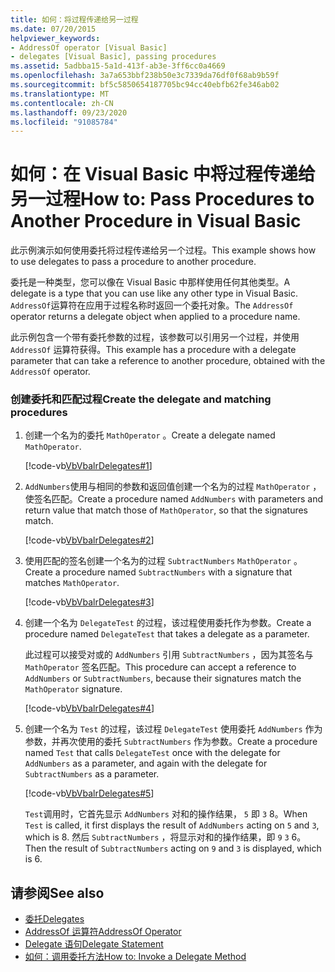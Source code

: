 ```yaml
---
title: 如何：将过程传递给另一过程
ms.date: 07/20/2015
helpviewer_keywords:
- AddressOf operator [Visual Basic]
- delegates [Visual Basic], passing procedures
ms.assetid: 5adbba15-5a1d-413f-ab3e-3ff6cc0a4669
ms.openlocfilehash: 3a7a653bbf238b50e3c7339da76df0f68ab9b59f
ms.sourcegitcommit: bf5c5850654187705bc94cc40ebfb62fe346ab02
ms.translationtype: MT
ms.contentlocale: zh-CN
ms.lasthandoff: 09/23/2020
ms.locfileid: "91085784"
---
```

# <a name="how-to-pass-procedures-to-another-procedure-in-visual-basic"></a><span data-ttu-id="c41c2-102">如何：在 Visual Basic 中将过程传递给另一过程</span><span class="sxs-lookup"><span data-stu-id="c41c2-102">How to: Pass Procedures to Another Procedure in Visual Basic</span></span>

<span data-ttu-id="c41c2-103">此示例演示如何使用委托将过程传递给另一个过程。</span><span class="sxs-lookup"><span data-stu-id="c41c2-103">This example shows how to use delegates to pass a procedure to another procedure.</span></span>  
  
 <span data-ttu-id="c41c2-104">委托是一种类型，您可以像在 Visual Basic 中那样使用任何其他类型。</span><span class="sxs-lookup"><span data-stu-id="c41c2-104">A delegate is a type that you can use like any other type in Visual Basic.</span></span> <span data-ttu-id="c41c2-105">`AddressOf`运算符在应用于过程名称时返回一个委托对象。</span><span class="sxs-lookup"><span data-stu-id="c41c2-105">The `AddressOf` operator returns a delegate object when applied to a procedure name.</span></span>  
  
 <span data-ttu-id="c41c2-106">此示例包含一个带有委托参数的过程，该参数可以引用另一个过程，并使用 `AddressOf` 运算符获得。</span><span class="sxs-lookup"><span data-stu-id="c41c2-106">This example has a procedure with a delegate parameter that can take a reference to another procedure, obtained with the `AddressOf` operator.</span></span>  
  
### <a name="create-the-delegate-and-matching-procedures"></a><span data-ttu-id="c41c2-107">创建委托和匹配过程</span><span class="sxs-lookup"><span data-stu-id="c41c2-107">Create the delegate and matching procedures</span></span>  
  
1. <span data-ttu-id="c41c2-108">创建一个名为的委托 `MathOperator` 。</span><span class="sxs-lookup"><span data-stu-id="c41c2-108">Create a delegate named `MathOperator`.</span></span>  
  
     [!code-vb[VbVbalrDelegates#1](~/samples/snippets/visualbasic/VS_Snippets_VBCSharp/VbVbalrDelegates/VB/Class1.vb#1)]  
  
2. <span data-ttu-id="c41c2-109">`AddNumbers`使用与相同的参数和返回值创建一个名为的过程 `MathOperator` ，使签名匹配。</span><span class="sxs-lookup"><span data-stu-id="c41c2-109">Create a procedure named `AddNumbers` with parameters and return value that match those of `MathOperator`, so that the signatures match.</span></span>  
  
     [!code-vb[VbVbalrDelegates#2](~/samples/snippets/visualbasic/VS_Snippets_VBCSharp/VbVbalrDelegates/VB/Class1.vb#2)]  
  
3. <span data-ttu-id="c41c2-110">使用匹配的签名创建一个名为的过程 `SubtractNumbers` `MathOperator` 。</span><span class="sxs-lookup"><span data-stu-id="c41c2-110">Create a procedure named `SubtractNumbers` with a signature that matches `MathOperator`.</span></span>  
  
     [!code-vb[VbVbalrDelegates#3](~/samples/snippets/visualbasic/VS_Snippets_VBCSharp/VbVbalrDelegates/VB/Class1.vb#3)]  
  
4. <span data-ttu-id="c41c2-111">创建一个名为 `DelegateTest` 的过程，该过程使用委托作为参数。</span><span class="sxs-lookup"><span data-stu-id="c41c2-111">Create a procedure named `DelegateTest` that takes a delegate as a parameter.</span></span>  
  
     <span data-ttu-id="c41c2-112">此过程可以接受对或的 `AddNumbers` 引用 `SubtractNumbers` ，因为其签名与 `MathOperator` 签名匹配。</span><span class="sxs-lookup"><span data-stu-id="c41c2-112">This procedure can accept a reference to `AddNumbers` or `SubtractNumbers`, because their signatures match the `MathOperator` signature.</span></span>  
  
     [!code-vb[VbVbalrDelegates#4](~/samples/snippets/visualbasic/VS_Snippets_VBCSharp/VbVbalrDelegates/VB/Class1.vb#4)]  
  
5. <span data-ttu-id="c41c2-113">创建一个名为 `Test` 的过程，该过程 `DelegateTest` 使用委托 `AddNumbers` 作为参数，并再次使用的委托 `SubtractNumbers` 作为参数。</span><span class="sxs-lookup"><span data-stu-id="c41c2-113">Create a procedure named `Test` that calls `DelegateTest` once with the delegate for `AddNumbers` as a parameter, and again with the delegate for `SubtractNumbers` as a parameter.</span></span>  
  
     [!code-vb[VbVbalrDelegates#5](~/samples/snippets/visualbasic/VS_Snippets_VBCSharp/VbVbalrDelegates/VB/Class1.vb#5)]  
  
     <span data-ttu-id="c41c2-114">`Test`调用时，它首先显示 `AddNumbers` 对和的操作结果， `5` 即 `3` 8。</span><span class="sxs-lookup"><span data-stu-id="c41c2-114">When `Test` is called, it first displays the result of `AddNumbers` acting on `5` and `3`, which is 8.</span></span> <span data-ttu-id="c41c2-115">然后 `SubtractNumbers` ，将显示对和的操作结果，即 `9` `3` 6。</span><span class="sxs-lookup"><span data-stu-id="c41c2-115">Then the result of `SubtractNumbers` acting on `9` and `3` is displayed, which is 6.</span></span>  
  
## <a name="see-also"></a><span data-ttu-id="c41c2-116">请参阅</span><span class="sxs-lookup"><span data-stu-id="c41c2-116">See also</span></span>

- [<span data-ttu-id="c41c2-117">委托</span><span class="sxs-lookup"><span data-stu-id="c41c2-117">Delegates</span></span>](index.md)
- [<span data-ttu-id="c41c2-118">AddressOf 运算符</span><span class="sxs-lookup"><span data-stu-id="c41c2-118">AddressOf Operator</span></span>](../../../language-reference/operators/addressof-operator.md)
- [<span data-ttu-id="c41c2-119">Delegate 语句</span><span class="sxs-lookup"><span data-stu-id="c41c2-119">Delegate Statement</span></span>](../../../language-reference/statements/delegate-statement.md)
- [<span data-ttu-id="c41c2-120">如何：调用委托方法</span><span class="sxs-lookup"><span data-stu-id="c41c2-120">How to: Invoke a Delegate Method</span></span>](how-to-invoke-a-delegate-method.md)
